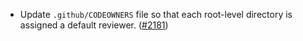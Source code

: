 - Update `.github/CODEOWNERS` file so that each root-level directory is assigned
  a default reviewer. ([#2181](https://github.com/informalsystems/ibc-rs/pull/2181))
